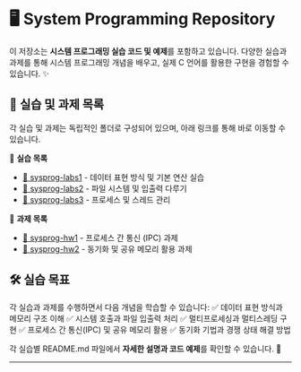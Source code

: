 # 🖥️ System Programming Repository

이 저장소는 **시스템 프로그래밍 실습 코드 및 예제**를 포함하고 있습니다. 다양한 실습과 과제를 통해 시스템 프로그래밍 개념을 배우고, 실제 C 언어를 활용한 구현을 경험할 수 있습니다. ✨

## 📂 실습 및 과제 목록
각 실습 및 과제는 독립적인 폴더로 구성되어 있으며, 아래 링크를 통해 바로 이동할 수 있습니다.

🔗 **실습 목록**
- [📝 sysprog-labs1](https://github.com/ansunho123/System-programming/tree/main/sysprog-labs1) - 데이터 표현 방식 및 기본 연산 실습
- [📝 sysprog-labs2](https://github.com/ansunho123/System-programming/tree/main/sysprog-labs2) - 파일 시스템 및 입출력 다루기
- [📝 sysprog-labs3](https://github.com/ansunho123/System-programming/tree/main/sysprog-labs3) - 프로세스 및 스레드 관리

🔗 **과제 목록**
- [📌 sysprog-hw1](https://github.com/ansunho123/System-programming/tree/main/sysprog-hw1) - 프로세스 간 통신 (IPC) 과제
- [📌 sysprog-hw2](https://github.com/ansunho123/System-programming/tree/main/sysprog-hw2) - 동기화 및 공유 메모리 활용 과제

## 🛠️ 실습 목표
각 실습과 과제를 수행하면서 다음 개념을 학습할 수 있습니다:
✅ 데이터 표현 방식과 메모리 구조 이해
✅ 시스템 호출과 파일 입출력 처리
✅ 멀티프로세싱과 멀티스레딩 구현
✅ 프로세스 간 통신(IPC) 및 공유 메모리 활용
✅ 동기화 기법과 경쟁 상태 해결 방법

각 실습별 README.md 파일에서 **자세한 설명과 코드 예제**를 확인할 수 있습니다. 🚀

---
